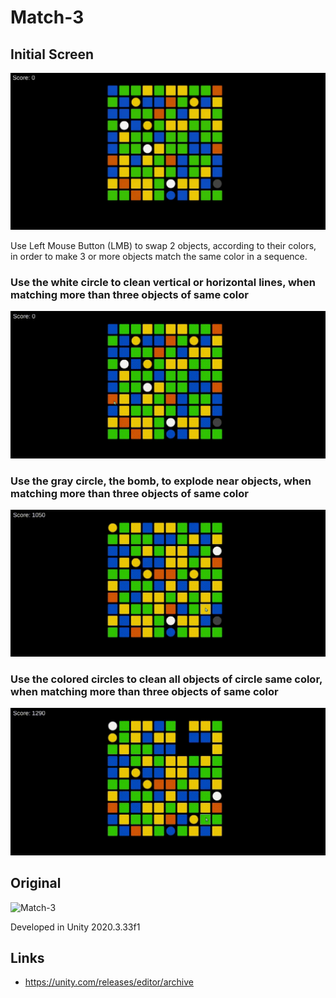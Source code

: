 # Match-3

## Initial Screen
![Match-3-InitialScreen](/Intro.png?raw=true "Intro")

<p>Use Left Mouse Button (LMB) to swap 2 objects, according to their colors, in order to make 3 or more objects match the same color in a sequence.</p>

### Use the white circle to clean vertical or horizontal lines, when matching more than three objects of same color
![Match-3-LineCleaner](/LineCleaner.gif?raw=true "LineCleaner")

### Use the gray circle, the bomb, to explode near objects, when matching more than three objects of same color
![Match-3-Bomb](/Bomb.gif?raw=true "Bomb")

### Use the colored circles to clean all objects of circle same color, when matching more than three objects of same color
![Match-3-ColorCleaner](/ColorCleaner.gif?raw=true "ColorCleaner")

## Original
![Match-3](/Match3.png?raw=true "Match-3")

Developed in Unity 2020.3.33f1

## Links
- https://unity.com/releases/editor/archive
